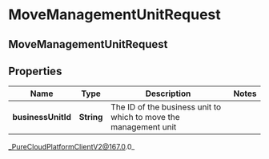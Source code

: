 # MoveManagementUnitRequest

## MoveManagementUnitRequest

## Properties

|Name | Type | Description | Notes|
|------------ | ------------- | ------------- | -------------|
| **businessUnitId** | **String** | The ID of the business unit to which to move the management unit | |



_PureCloudPlatformClientV2@167.0.0_
